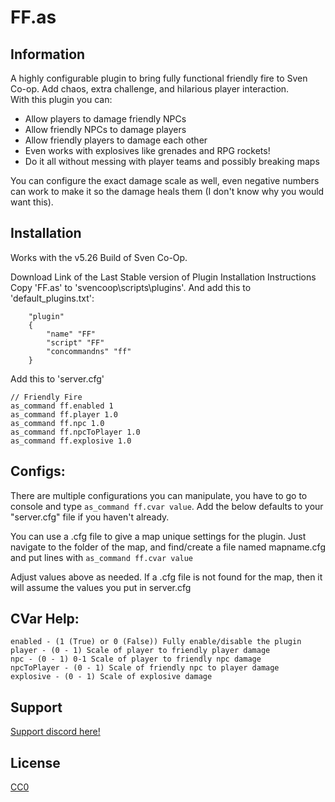 # FF.as

## Information
A highly configurable plugin to bring fully functional friendly fire to Sven Co-op. Add chaos, extra challenge, and hilarious player interaction.    
With this plugin you can: 
- Allow players to damage friendly NPCs
- Allow friendly NPCs to damage players
- Allow friendly players to damage each other
- Even works with explosives like grenades and RPG rockets!
- Do it all without messing with player teams and possibly breaking maps

You can configure the exact damage scale as well, even negative numbers can work to make it so the damage heals them (I don't know why you would want this).

## Installation 
Works with the v5.26 Build of Sven Co-Op.    

Download Link of the Last Stable version of Plugin
Installation Instructions
Copy 'FF.as' to 'svencoop\scripts\plugins'. And add this to 'default_plugins.txt':

```
    "plugin"
    {
        "name" "FF"
        "script" "FF"
        "concommandns" "ff"
    }
```

Add this to 'server.cfg'

```
// Friendly Fire
as_command ff.enabled 1
as_command ff.player 1.0
as_command ff.npc 1.0
as_command ff.npcToPlayer 1.0
as_command ff.explosive 1.0
```
  
## Configs:
There are multiple configurations you can manipulate, you have to go to console and type `as_command ff.cvar value`.
Add the below defaults to your "server.cfg" file if you haven't already.

You can use a .cfg file to give a map unique settings for the plugin.
Just navigate to the folder of the map, and find/create a file named mapname.cfg and put lines with `as_command ff.cvar value`

Adjust values above as needed. If a .cfg file is not found for the map, then it will assume the values you put in server.cfg

## CVar Help:
```
enabled - (1 (True) or 0 (False)) Fully enable/disable the plugin
player - (0 - 1) Scale of player to friendly player damage
npc - (0 - 1) 0-1 Scale of player to friendly npc damage
npcToPlayer - (0 - 1) Scale of friendly npc to player damage
explosive - (0 - 1) Scale of explosive damage
```

## Support

[Support discord here!]( https://discord.gg/3tP3Tqu983)

## License

[CC0](https://creativecommons.org/public-domain/cc0/)

